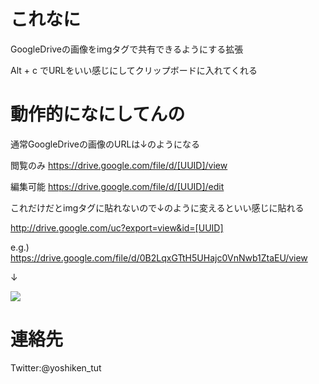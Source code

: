 # これなに

GoogleDriveの画像をimgタグで共有できるようにする拡張

Alt + c でURLをいい感じにしてクリップボードに入れてくれる

# 動作的になにしてんの

通常GoogleDriveの画像のURLは↓のようになる

閲覧のみ
https://drive.google.com/file/d/[UUID]/view

編集可能
https://drive.google.com/file/d/[UUID]/edit

これだけだとimgタグに貼れないので↓のように変えるといい感じに貼れる

http://drive.google.com/uc?export=view&id=[UUID]

e.g.)
https://drive.google.com/file/d/0B2LqxGTtH5UHajc0VnNwb1ZtaEU/view

↓

<img src="http://drive.google.com/uc?export=view&id=0B2LqxGTtH5UHajc0VnNwb1ZtaEU">



# 連絡先

Twitter:@yoshiken_tut
